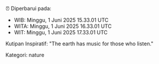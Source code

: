 ⏰ Diperbarui pada:
- WIB: Minggu, 1 Juni 2025 15.33.01 UTC
- WITA: Minggu, 1 Juni 2025 16.33.01 UTC
- WIT: Minggu, 1 Juni 2025 17.33.01 UTC

Kutipan Inspiratif:
"The earth has music for those who listen."


Kategori: nature

